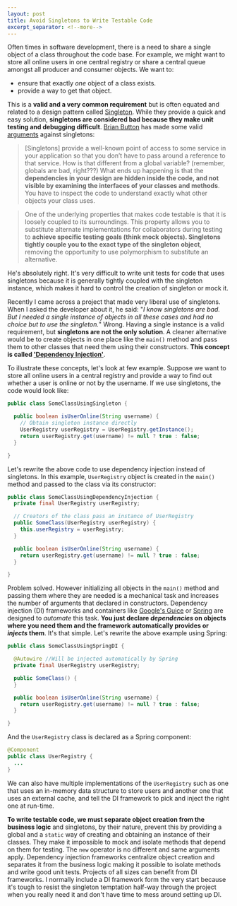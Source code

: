 ```yaml
---
layout: post
title: Avoid Singletons to Write Testable Code
excerpt_separator: <!--more-->
---
```


Often times in software development, there is a need to share a single object of a class throughout the code base. For example, we might want to store all online users in one central registry or share a central queue amongst all producer and consumer objects. We want to:

- ensure that exactly *one* object of a class exists.
- provide a way to get that object.

<!--more-->

This is a **valid and a very common requirement** but is often equated and related to a design pattern called [Singleton](https://sourcemaking.com/design_patterns/singleton). While they provide a quick and easy solution, **singletons are considered bad because they make unit testing and debugging difficult**. [Brian Button](https://www.linkedin.com/in/brianbutton) has made some valid [arguments](https://blogs.msdn.microsoft.com/scottdensmore/2004/05/25/why-singletons-are-evil/) against singletons:

> [Singletons] provide a well-known point of access to some service in your application so that you don’t have to pass around a reference to that service. How is that different from a global variable? (remember, globals are bad, right???) What ends up happening is that the **dependencies in your design are hidden inside the code, and not visible by examining the interfaces of your classes and methods**. You have to inspect the code to understand exactly what other objects your class uses.

> One of the underlying properties that makes code testable is that it is loosely coupled to its surroundings. This property allows you to substitute alternate implementations for collaborators during testing to **achieve specific testing goals (think mock objects). Singletons tightly couple you to the exact type of the singleton object**, removing the opportunity to use polymorphism to substitute an alternative.

He's absolutely right. It's very difficult to write unit tests for code that uses singletons because it is generally tightly coupled with the singleton instance, which makes it hard to control the creation of singleton or mock it.

Recently I came across a project that made very liberal use of singletons. When I asked the developer about it, he said: "*I know singletons are bad. But I needed a single instance of objects in all these cases and had no choice but to use the singleton.*" Wrong. Having a single instance is a valid requirement, but **singletons are not the only solution**. A cleaner alternative would be to create objects in one place like the `main()` method and pass them to other classes that need them using their constructors. **This concept is called ['Dependency Injection'](https://en.wikipedia.org/wiki/Dependency_injection)**.

To illustrate these concepts, let's look at few example. Suppose we want to store all online users in a central registry and provide a way to find out whether a user is online or not by the username. If we use singletons, the code would look like:

```java
public class SomeClassUsingSingleton {

  public boolean isUserOnline(String username) {
    // Obtain singleton instance directly
    UserRegistry userRegistry = UserRegistry.getInstance();
    return userRegistry.get(username) != null ? true : false;
  }

}
```

Let's rewrite the above code to use dependency injection instead of singletons. In this example, `UserRegistry` object is created in the `main()` method and passed to the class via its constructor:

```java
public class SomeClassUsingDependencyInjection {
  private final UserRegistry userRegistry;

  // Creators of the class pass an instance of UserRegistry
  public SomeClass(UserRegistry userRegistry) {
    this.userRegistry = userRegistry;
  }

  public boolean isUserOnline(String username) {
    return userRegistry.get(username) != null ? true : false;
  }

}
```

Problem solved. However initializing all objects in the `main()` method and passing them where they are needed is a mechanical task and increases the number of arguments that declared in constructors. Dependency injection (DI) frameworks and containers like [Google's Guice](https://github.com/google/guice) or [Spring](http://docs.spring.io/autorepo/docs/spring/3.2.x/spring-framework-reference/html/beans.html) are designed to *automate* this task. **You just declare *dependencies* on objects where you need them and the framework automatically provides or *injects* them**. It's that simple. Let's rewrite the above example using Spring:

```java
public class SomeClassUsingSpringDI {

  @Autowire //Will be injected automatically by Spring
  private final UserRegistry userRegistry;

  public SomeClass() {
  }

  public boolean isUserOnline(String username) {
    return userRegistry.get(username) != null ? true : false;
  }

}
```

And the `UserRegistry` class is declared as a Spring component:

```java
@Component
public class UserRegistry {
  ...
}
```

We can also have multiple implementations of the `UserRegistry` such as one that uses an in-memory data structure to store users and another one that uses an external cache, and tell the DI framework to pick and inject the right one at run-time.

**To write testable code, we must separate object creation from the business logic** and singletons, by their nature, prevent this by providing a global and a `static` way of creating and obtaining an instance of their classes. They make it impossible to mock and isolate methods that depend on them for testing. The `new` operator is no different and same arguments apply. Dependency injection frameworks centralize object creation and separates it from the business logic making it possible to isolate methods and write good unit tests. Projects of all sizes can benefit from DI frameworks. I normally include a DI framework form the very start because it's tough to resist the singleton temptation half-way through the project when you really need it and don't have time to mess around setting up DI.
